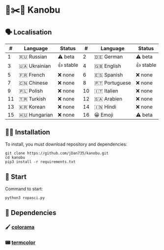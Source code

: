 # 🗿✂️📄 Kanobu
## 🗣 Localisation
| # | Language      | Status    | # | Language    | Status   |
|---|---------------|-----------|---|-------------|----------|
| 1 | 🇷🇺 Russian    | ⚠️ beta   | 2 | 🇩🇪 German   | ⚠️ beta |
| 3 | 🇺🇦 Ukrainian  | 👍 stable | 4 | 🇬🇧 English  | 👍 stable |
| 5 | 🇫🇷 French     | ❌ none   | 6 | 🇪🇸 Spanish  | ❌ none   |
| 7 | 🇨🇳 Chinese   | ❌ none   | 8 | 🇵🇹 Portuguese   | ❌ none   |
| 9 | 🇵🇱 Polish     | ❌ none   | 10 | 🇮🇹 Italien  | ❌ none   |
| 11 | 🇹🇷 Turkish   | ❌ none   | 12 | 🇸🇦 Arabien   | ❌ none   |
| 13 | 🇰🇷 Korean     | ❌ none   | 14 | 🇮🇳 Hindi | ❌ none   |
| 15 | 🇭🇺 Hungarian   | ❌ none   | 16 | 😀 Emoji   | ⚠️ beta   |

## 🧑‍💻 Installation
To install, you must download repository and dependencies:
```
git clone https://github.com/jDan735/kanobu.git
cd kanobu
pip3 install -r requirements.txt
```
## 🚀 Start
Command to start:
```
python3 ropasci.py
```
## 🔨 Dependencies
### 🖌 [colorama](https://github.com/tartley/colorama)
### 📟 [termcolor](https://pypi.org/project/termcolor/)
